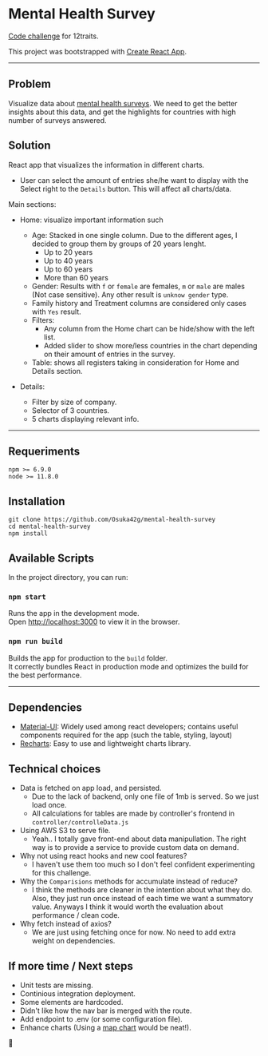 # Mental Health Survey

[Code challenge](https://github.com/12traits/coding-challenges/blob/master/fed-challenge.md) for 12traits.

This project was bootstrapped with [Create React App](https://github.com/facebook/create-react-app).

---

## Problem
Visualize data about [mental health surveys](https://www.kaggle.com/osmi/mental-health-in-tech-survey/data). We need to get the better insights about this data, and get the highlights for countries with high number of surveys answered.

## Solution
React app that visualizes the information in different charts.
- User can select the amount of entries she/he want to display with the Select right to the `Details` button. This will affect all charts/data.

Main sections:
- Home: visualize important information such
  - Age: Stacked in one single column. Due to the different ages, I decided to group them by groups of 20 years lenght.
    - Up to 20 years
    - Up to 40 years
    - Up to 60 years
    - More than 60 years
  - Gender: Results with `f` or `female` are females, `m` or `male` are males (Not case sensitive). Any other result is `unknow gender` type.
  - Family history and Treatment columns are considered only cases with `Yes` result.
  - Filters:
    - Any column from the Home chart can be hide/show with the left list.
    - Added slider to show more/less countries in the chart depending on their amount of entries in the survey.
  - Table: shows all registers taking in consideration for Home and Details section.

- Details:
  - Filter by size of company.
  - Selector of 3 countries.
  - 5 charts displaying relevant info.
---

## Requeriments
```
npm >= 6.9.0
node >= 11.8.0
```

## Installation
```
git clone https://github.com/Osuka42g/mental-health-survey
cd mental-health-survey
npm install
```

## Available Scripts

In the project directory, you can run:

### `npm start`
Runs the app in the development mode.<br>
Open [http://localhost:3000](http://localhost:3000) to view it in the browser.


### `npm run build`
Builds the app for production to the `build` folder.<br>
It correctly bundles React in production mode and optimizes the build for the best performance.

---
## Dependencies
- [Material-UI](https://material-ui.com/components/menus/): Widely used among react developers; contains useful components required for the app (such the table, styling, layout)
- [Recharts](http://recharts.org/): Easy to use and lightweight charts library.

## Technical choices
- Data is fetched on app load, and persisted.
  - Due to the lack of backend, only one file of 1mb is served. So we just load once.
  - All calculations for tables are made by controller's frontend in `controller/controlleData.js`
- Using AWS S3 to serve file.
  - Yeah.. I totally gave front-end about data manipullation. The right way is to provide a service to provide custom data on demand.
- Why not using react hooks and new cool features?
  - I haven't use them too much so I don't feel confident experimenting for this challenge.
- Why the `Comparisions` methods for accumulate instead of reduce?
  - I think the methods are cleaner in the intention about what they do. Also, they just run once instead of each time we want a summatory value. Anyways I think it would worth the evaluation about performance / clean code.
- Why fetch instead of axios?
  - We are just using fetching once for now. No need to add extra weight on dependencies.


## If more time / Next steps
- Unit tests are missing.
- Continious integration deployment.
- Some elements are hardcoded.
- Didn't like how the nav bar is merged with the route.
- Add endpoint to .env (or some configuration file).
- Enhance charts (Using a [map chart](https://www.amcharts.com/javascript-maps/) would be neat!).

🍻